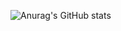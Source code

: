 
![Anurag's GitHub stats](https://github-readme-stats.vercel.app/api?username=DenisDrobyshev&show_icons=true&theme=onedark)

